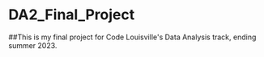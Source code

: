 # DA2_Final_Project

##This is my final project for Code Louisville's Data Analysis track, ending summer 2023.
